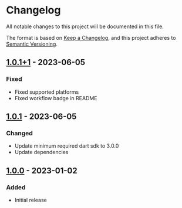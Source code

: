 # Changelog
All notable changes to this project will be documented in this file.

The format is based on [Keep a Changelog](https://keepachangelog.com/en/1.0.0/),
and this project adheres to [Semantic Versioning](https://semver.org/spec/v2.0.0.html).

## [1.0.1+1] - 2023-06-05
### Fixed
- Fixed supported platforms
- Fixed workflow badge in README

## [1.0.1] - 2023-06-05
### Changed
- Update minimum required dart sdk to 3.0.0
- Update dependencies

## [1.0.0] - 2023-01-02
### Added
- Initial release

[1.0.1+1]: https://github.com/Skycoder42/etebase-dart/compare/etebase-v1.0.1...etebase-v1.0.1+1
[1.0.1]: https://github.com/Skycoder42/etebase-dart/compare/etebase%2Fv1.0.0...etebase-v1.0.1
[1.0.0]: https://github.com/Skycoder42/etebase-dart/releases/tag/etebase%2Fv1.0.0